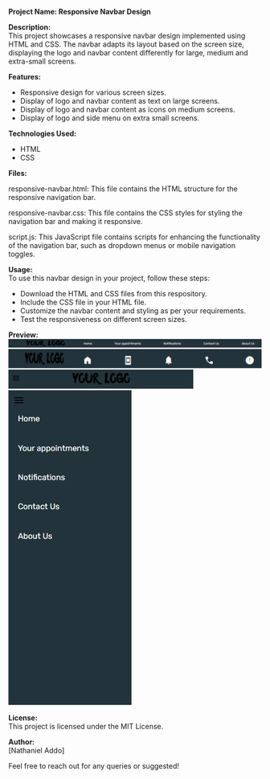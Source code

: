 __Project Name: Responsive Navbar Design__

__Description:__  
This project showcases a responsive navbar design implemented using HTML and CSS. The navbar adapts its layout based on the screen size, displaying the logo and navbar content differently for large, medium and extra-small screens.

__Features:__  
- Responsive design for various screen sizes.  
- Display of logo and navbar content as text on large screens.  
- Display of logo and navbar content as icons on medium screens.  
- Display of logo and side menu on extra small screens.

__Technologies Used:__  

* HTML  
* CSS
 
 __Files:__
  
responsive-navbar.html: This file contains the HTML structure for the responsive navigation bar.

responsive-navbar.css: This file contains the CSS styles for styling the navigation bar and making it responsive.  

script.js: This JavaScript file contains scripts for enhancing the functionality of the navigation bar, such as dropdown menus or mobile navigation toggles.  

__Usage:__  
To use this navbar design in your project, follow these steps:  
- Download the HTML and CSS files from this respository.  
- Include the CSS file in your HTML file.  
- Customize the navbar content and styling as per your requirements.  
- Test the responsiveness on different screen sizes.

__Preview:__
![Large Screen Navbar Preview](images/large-devices-navbar.jpeg)
![Medium Screen Navbar Preview](images/medium-devices-navbar.jpeg)
![Small Screen Navbar Preview](images/small-devices-navbar.jpeg)
![Sidemenu Preview](images/sidemenu.jpeg)

__License:__  
This project is licensed under the MIT License.

__Author:__  
[Nathaniel Addo]

Feel free to reach out for any queries or suggested!

